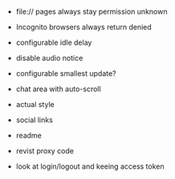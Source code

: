 - file:// pages always stay permission unknown
- Incognito browsers always return denied

- configurable idle delay
- disable audio notice
- configurable smallest update?
- chat area with auto-scroll
- actual style
- social links
- readme

- revist proxy code
- look at login/logout and keeing access token

